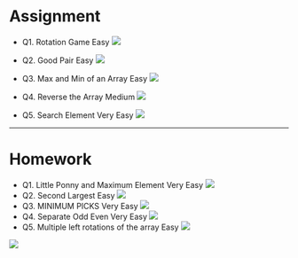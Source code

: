 # Assignment

 

- Q1. Rotation Game Easy [![](https://img.shields.io/badge/-EASY-green)]()

- Q2. Good Pair Easy [![](https://img.shields.io/badge/-EASY-green)]()

- Q3. Max and Min of an Array Easy [![](https://img.shields.io/badge/-EASY-green)]()

- Q4. Reverse the Array Medium [![](https://img.shields.io/badge/-MEDIUM-yellow)]()

- Q5. Search Element Very Easy [![](https://img.shields.io/badge/-EASY-green)]()

***

# Homework

 

- Q1. Little Ponny and Maximum Element Very Easy [![](https://img.shields.io/badge/-EASY-green)]()
- Q2. Second Largest Easy [![](https://img.shields.io/badge/-EASY-green)]()
- Q3. MINIMUM PICKS Very Easy [![](https://img.shields.io/badge/-EASY-green)]()
- Q4. Separate Odd Even Very Easy [![](https://img.shields.io/badge/-EASY-green)]()
- Q5. Multiple left rotations of the array Easy [![](https://img.shields.io/badge/-EASY-green)]()



[![](https://img.shields.io/badge/github-blue?style=for-the-badge)](https://github.com/pashmash372)
